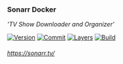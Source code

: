 ### Sonarr Docker

*'TV Show Downloader and Organizer'*

[![Version](https://images.microbadger.com/badges/version/stlouisn/sonarr.svg)](https://microbadger.com/images/stlouisn/sonarr)
[![Commit](https://images.microbadger.com/badges/commit/stlouisn/sonarr.svg)](https://microbadger.com/images/stlouisn/sonarr)
[![Layers](https://images.microbadger.com/badges/image/stlouisn/sonarr.svg)](https://microbadger.com/images/stlouisn/sonarr)
[![Build](https://travis-ci.org/stlouisn/sonarr_docker.svg?branch=master)](https://travis-ci.org/stlouisn/sonarr_docker)

###### *https://sonarr.tv/*
